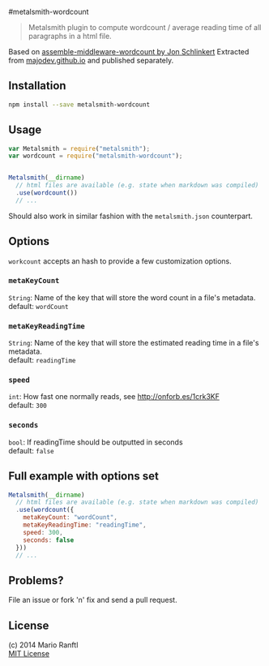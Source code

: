#metalsmith-wordcount

> Metalsmith plugin to compute wordcount / average reading time of all paragraphs in a html file.  

Based on [assemble-middleware-wordcount by Jon Schlinkert](https://github.com/assemble/assemble-middleware-wordcount)
Extracted from [majodev.github.io](http://majodev.github.io) and published separately.

## Installation

```bash
npm install --save metalsmith-wordcount
```

## Usage

```javascript
var Metalsmith = require("metalsmith");
var wordcount = require("metalsmith-wordcount");


Metalsmith(__dirname)
  // html files are available (e.g. state when markdown was compiled)
  .use(wordcount())
  // ...
```

Should also work in similar fashion with the `metalsmith.json` counterpart.

## Options

`workcount` accepts an hash to provide a few customization options.

### `metaKeyCount`
`String`: Name of the key that will store the word count in a file's metadata.  
default: `wordCount`

### `metaKeyReadingTime`
`String`: Name of the key that will store the estimated reading time in a file's metadata.  
default: `readingTime`

### `speed`
`int`: How fast one normally reads, see http://onforb.es/1crk3KF  
default: `300`

### `seconds`
`bool`: If readingTime should be outputted in seconds  
default: `false`

## Full example with options set

```javascript
Metalsmith(__dirname)
  // html files are available (e.g. state when markdown was compiled)
  .use(wordcount({
    metaKeyCount: "wordCount",
    metaKeyReadingTime: "readingTime",
    speed: 300,
    seconds: false
  }))
  // ...
```


## Problems?
File an issue or fork 'n' fix and send a pull request.

## License
(c) 2014 Mario Ranftl  
[MIT License](majodev.mit-license.org)
